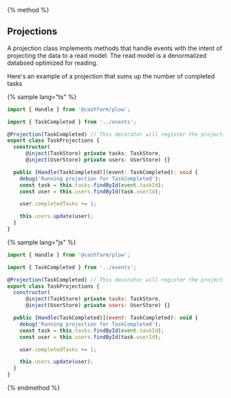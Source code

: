 {% method %}
## Projections

A projection class implements methods that handle events with the intent of projecting the data to
a read model. The read model is a denormalized databsed optimized for reading.

Here's an example of a projection that sums up the number of completed tasks

{% sample lang="ts" %}

```ts
import { Handle } from '@cashfarm/plow';

import { TaskCompleted } from '../events';

@Projection(TaskCompleted) // This decorator will register the projection in the event bus
export class TaskProjections {
  constructor(
      @inject(TaskStore) private tasks: TaskStore,
      @inject(UserStore) private users: UserStore) {}

  public [Handle(TaskCompleted)](event: TaskCompleted): void {
    debug('Running projection for TaskCompleted');
    const task = this.tasks.findById(event.taskId);
    const user = this.users.findById(task.userId);

    user.completedTasks += 1;

    this.users.update(user);
  }
}
```

{% sample lang="js" %}
```js
import { Handle } from '@cashfarm/plow';

import { TaskCompleted } from '../events';

@Projection(TaskCompleted) // This decorator will register the projection in the event bus
export class TaskProjections {
  constructor(
      @inject(TaskStore) private tasks: TaskStore,
      @inject(UserStore) private users: UserStore) {}

  public [Handle(TaskCompleted)](event: TaskCompleted): void {
    debug('Running projection for TaskCompleted');
    const task = this.tasks.findById(event.taskId);
    const user = this.users.findById(task.userId);

    user.completedTasks += 1;

    this.users.update(user);
  }
}
```
{% endmethod %}

